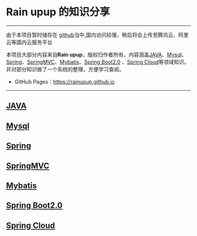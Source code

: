 # Rain upup 的知识分享 <!-- {docsify-ignore-all} -->

________
由于本项目暂时储存在 [github](https://github.com/rainupup)当中,国内访问较慢，稍后将会上传至腾讯云、阿里云等国内云服务平台

本项目大部分内容来自**Rain upup**，版权归作者所有，内容涵盖[JAVA](/docs/java/java.md)、[Mysql](/docs/mysql/mysql.md)、[Spring](/docs/spring/spring.md)、[SpringMVC](/docs/springmvc/springmvc.md)、[Mybatis](/docs/mybatis/mybatis.md)、[Spring Boot2.0](/docs/springboot/springboot.md)
、[Spring Cloud](/docs/springcloud/springcloud.md)等领域知识。并对部分知识做了一个系统的整理，方便学习查阅。

* GitHub Pages：https://rainupup.github.io

___________


## [JAVA](/docs/java/java.md) <!-- {docsify-ignore} -->
## [Mysql](/docs/mysql/mysql.md) <!-- {docsify-ignore} -->
## [Spring](/docs/spring/spring.md)
## [SpringMVC](/docs/springmvc/springmvc.md)
## [Mybatis](/docs/mybatis/mybatis.md)
## [Spring Boot2.0](/docs/springboot/springboot.md)
## [Spring Cloud](/docs/springcloud/springcloud.md)